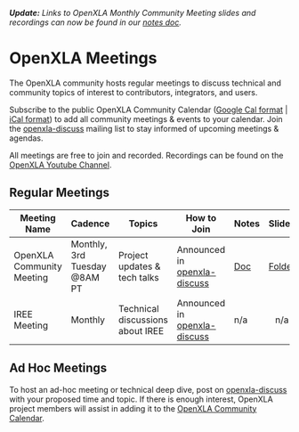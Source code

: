 ***Update:** Links to OpenXLA Monthly Community Meeting slides and recordings can now be found in our [notes doc](https://docs.google.com/document/d/161Tigj7rxgduI3kzIp_IsGNDkakIJUkv7E_44WSJ_aw/edit?usp=sharing).*

# OpenXLA Meetings

The OpenXLA community hosts regular meetings to discuss technical and community topics of interest to contributors, integrators, and users.

Subscribe to the public OpenXLA Community Calendar ([Google Cal format](https://calendar.google.com/calendar/u/0/embed?src=c_6e3fee8576a7e330003a3130f2c89726fe487f4b3f555a12edf8a2c49005f69b@group.calendar.google.com&ctz=America/Los_Angeles) | [iCal format](https://calendar.google.com/calendar/ical/tensorflow.org_14t769n89qhsps949c3l0nhd9c%40group.calendar.google.com/public/basic.ics)) to add all community meetings & events to your calendar. Join the [openxla-discuss](https://groups.google.com/a/openxla.org/g/openxla-discuss) mailing list to stay informed of upcoming meetings & agendas.

All meetings are free to join and recorded. Recordings can be found on the [OpenXLA Youtube Channel](https://www.youtube.com/channel/UCXDDXMlj8TXD7-BuaSoQYoA). 

## Regular Meetings

| Meeting Name               | Cadence | Topics                           | How to Join                  | Notes | Slides | Videos   |
|----------------------------|------------------------------|----------------------------------|------------------------------|-------|:------:|----------|
| OpenXLA Community Meeting  | Monthly, 3rd Tuesday @8AM PT | Project updates & tech talks     | Announced in [openxla-discuss](https://groups.google.com/a/openxla.org/g/openxla-discuss) |  [Doc](https://docs.google.com/document/d/161Tigj7rxgduI3kzIp_IsGNDkakIJUkv7E_44WSJ_aw/)  | [Folder](https://drive.google.com/drive/folders/1GKBF1Ir0UvmlN6Q1hkCZad4PmDixVbmn) | [Playlist](https://www.youtube.com/playlist?list=PLlFotmaRrOzu8TQsTahDo_Cn7QdntFlUL) |
| IREE Meeting               | Monthly                      | Technical discussions about IREE | Announced in [openxla-discuss](https://groups.google.com/a/openxla.org/g/openxla-discuss) |  n/a  |   n/a  | [Playlist](https://www.youtube.com/watch?v=WkyRzCMjDlw&list=PLlFotmaRrOzs5cVXE2yCZCUkOQ4dTycgg) |

## Ad Hoc Meetings
To host an ad-hoc meeting or technical deep dive, post on [openxla-discuss](https://groups.google.com/a/openxla.org/g/openxla-discuss) with your proposed time and topic. If there is enough interest, OpenXLA project members will assist in adding it to the [OpenXLA Community Calendar](https://calendar.google.com/calendar/u/0/embed?src=c_6e3fee8576a7e330003a3130f2c89726fe487f4b3f555a12edf8a2c49005f69b@group.calendar.google.com&ctz=America/Los_Angeles).
